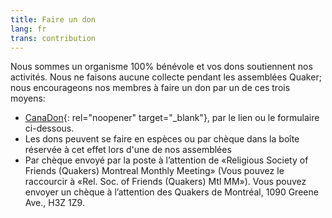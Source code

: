 ```yaml
---
title: Faire un don
lang: fr
trans: contribution
---
```

Nous sommes un organisme 100% bénévole et vos dons soutiennent nos activités. Nous ne faisons aucune collecte pendant les assemblées Quaker; nous encourageons nos membres à faire un don par un de ces trois moyens: 
* [CanaDon](https://www.canadahelps.org/fr/organismesdebienfaisance/religious-society-of-friends-quakers-montreal-monthly-meet/){:  rel="noopener" target="_blank"}, par le lien ou le formulaire ci-dessous.
* Les dons peuvent se faire en espèces ou par chèque dans la boîte réservée à cet effet lors d'une de nos assemblées
* Par chèque envoyé par la poste à l’attention de «Religious Society of Friends (Quakers) Montreal Monthly Meeting» (Vous pouvez le raccourcir à «Rel. Soc. of Friends (Quakers) Mtl MM»). Vous pouvez envoyer un chèque à l’attention des Quakers de Montréal, 1090 Greene Ave., H3Z 1Z9.

<script id="ch_cdn_embed" type="text/javascript" src="https://www.canadahelps.org/secure/js/cdf_embed.js" charset="utf-8" data-language="fr" data-page-id="43151" data-root-url="https://www.canadahelps.org" data-formtype="0" data-cfasync="false"></script>
